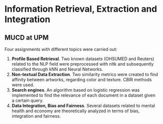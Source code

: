 # Information Retrieval, Extraction and Integration
## MUCD at UPM

Four assignments with different topics were carried out:
 <ol>
  <li><b>Profile Based Retrieval</b>. Two known datasets (OHSUMED and Reuters) related to the NLP field were preprocessed with nltk and subsequently classified through kNN and Neural Networks. </li>
  <li><b>Non-textual Data Extraction</b>. Two similarity metrics were created to find affinity between artworks, regarding color and texture. CBIR methods were used.</li>
  <li><b>Search engines</b>. An algorithm based on logistic regression was implemented to find the relevance of each document in a dataset given a certain query.</li>
  <li><b>Data Integration, Bias and Fairness</b>. Several datasets related to mental health and economy are theoretically analyzed in terms of bias, integration and fairness.</li>
</ol> 
